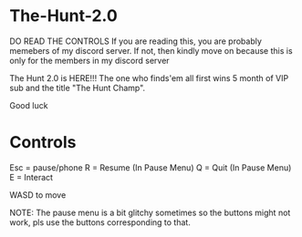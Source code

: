 # The-Hunt-2.0
DO READ THE CONTROLS
If you are reading this, you are probably memebers of my discord server. If not, then kindly move on because this is only for the members in my discord server

The Hunt 2.0 is HERE!!!
The one who finds'em all first wins 5 month of VIP sub and the title "The Hunt Champ".

Good luck

# Controls

Esc = pause/phone
R = Resume (In Pause Menu)
Q = Quit (In Pause Menu)
E = Interact

WASD to move

NOTE: The pause menu is a bit glitchy sometimes so the buttons might not work, pls use the buttons corresponding to that.
